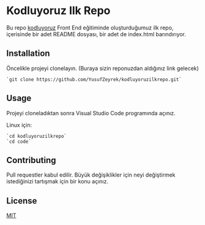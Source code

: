 # Kodluyoruz Ilk Repo
Bu repo [kodluyoruz](https://www.kodluyoruz.org) Front End eğitiminde oluşturduğumuz ilk repo, içerisinde bir adet README dosyası, bir adet de index.html barındırıyor.

## Installation
Öncelikle projeyi clonelayın. (Buraya sizin reponuzdan aldığınız link gelecek)

```
`git clone https://github.com/YusufZeyrek/kodluyoruzilkrepo.git`
```
 
## Usage

Projeyi cloneladıktan sonra Visual Studio Code programında açınız.

Linux için:

```
`cd kodluyoruzilkrepo`
`cd code`
```

## Contributing
Pull requestler kabul edilir. Büyük değişiklikler için neyi değiştirmek istediğinizi tartışmak için bir konu açınız.

## License
[MIT](https://opensource.org/licenses/MIT)


